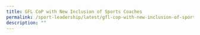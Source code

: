 ```yaml
---
title: GFL CoP with New Inclusion of Sports Coaches
permalink: /sport-leadership/latest/gfl-cop-with-new-inclusion-of-sports-coaches/
description: ""
---
```


